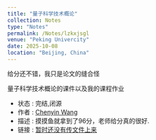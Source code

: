 ```yaml
---
title: "量子科学技术概论"
collection: Notes
type: "Notes"
permalink: /Notes/lzkxjsgl
venue: "Peking Univercity"
date: 2025-10-08
location: "Beijing, China"
---
```

给分还不错，我只是论文的缝合怪

量子科学技术概论的课件以及我的课程作业
- 状态 : 完结,闭源
- 作者 : [Chenyin Wang](https://AbraxasWatching.github.io/)
- 描述 : 摸摸鱼就拿到了96分，老师给分真的很好.
- 链接 : [暂时还没有传文件上来](https://github.com/ICUlizhi/PKU-2024-IBAL-cracked-version)